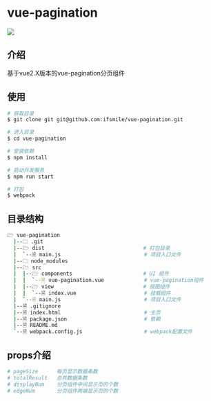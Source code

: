 # vue-pagination

![](https://raw.githubusercontent.com/ifsmile/img/master/vue-pagination/GIF.gif)

## 介绍

基于vue2.X版本的vue-pagination分页组件

## 使用

```bash
# 获取目录
$ git clone git git@github.com:ifsmile/vue-pagination.git

# 进入目录
$ cd vue-pagination

# 安装依赖
$ npm install

# 启动开发服务
$ npm run start

# 打包
$ webpack
```

## 目录结构

```bash
🗁 vue-pagination
  |--🗀 .git
  |--🗁 dist                                # 打包目录
  |  `--🗎 main.js                           # 项目入口文件
  |--🗀 node_modules
  |--🗁 src
  |  |--🗁 components                       # UI 组件
  |  |  `--🗎 vue-pagination.vue             # vue-pagination组件
  |  |--🗁 view                             # 视图组件
  |  |  `--🗎 index.vue                      # 挂载组件
  |  `--🗎 main.js                           # 项目入口文件    
  |--🗎 .gitignore
  |--🗎 index.html                           # 主页
  |--🗎 package.json                         # 依赖
  |--🗎 README.md
  `--🗎 webpack.config.js                    # webpack配置文件
```

## props介绍

```bash
# pageSize      每页显示数据条数
# totalResult   总共数据条数
# displayNum    分页组件中间显示页的个数
# edgeNum       分页组件两端显示页的个数
```